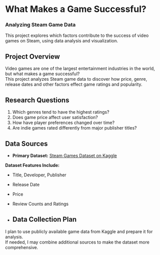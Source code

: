 # What Makes a Game Successful? 
### Analyzing Steam Game Data
This project explores which factors contribute to the success of video games on Steam, using data analysis and visualization.
## Project Overview
Video games are one of the largest entertainment industries in the world, but what makes a game successful?  
This project analyzes Steam game data to discover how price, genre, release dates and other factors effect game ratings and popularity.

##  Research Questions
1. Which genres tend to have the highest ratings?
2. Does game price affect user satisfaction?
3. How have player preferences changed over time?
4. Are indie games rated differently from major publisher titles?

##  Data Sources
- **Primary Dataset:** [Steam Games Dataset on Kaggle](https://www.kaggle.com/datasets/artermiloff/steam-games-dataset)
  
**Dataset Features Include:**
- Title, Developer, Publisher  
- Release Date  
- Price  
- Review Counts and Ratings

- ## Data Collection Plan
I plan to use publicly available game data from Kaggle and prepare it for analysis.  
If needed, I may combine additional sources to make the dataset more comprehensive.
